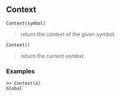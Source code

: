 ## Context 

```
Context(symbol)
```

> return the context of the given symbol.


```
Context()
```

> return the current context.

### Examples

``` 
>> Context(a)
Global`
```
